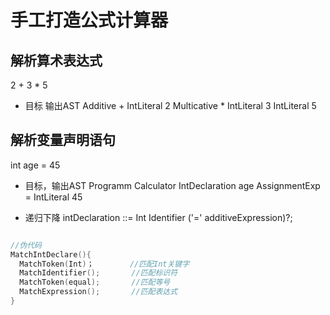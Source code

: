# 手工打造公式计算器
## 解析算术表达式
2 + 3 * 5
- 目标 输出AST
Additive +
  IntLiteral 2
  Multicative *
    IntLiteral 3
    IntLiteral 5

## 解析变量声明语句
int age = 45
- 目标，输出AST
Programm Calculator
    IntDeclaration age
        AssignmentExp =
            IntLiteral 45

- 递归下降
intDeclaration ::= Int Identifier ('=' additiveExpression)?;
```c

//伪代码
MatchIntDeclare(){
  MatchToken(Int)；        //匹配Int关键字
  MatchIdentifier();       //匹配标识符
  MatchToken(equal);       //匹配等号
  MatchExpression();       //匹配表达式
}
```

